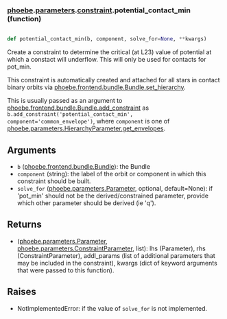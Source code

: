 ### [phoebe](phoebe.md).[parameters](phoebe.parameters.md).[constraint](phoebe.parameters.constraint.md).potential_contact_min (function)


```py

def potential_contact_min(b, component, solve_for=None, **kwargs)

```



Create a constraint to determine the critical (at L23) value of
potential at which a constact will underflow.  This will only be used
for contacts for pot_min.

This constraint is automatically created and attached for all stars
in contact binary orbits via [phoebe.frontend.bundle.Bundle.set_hierarchy](phoebe.frontend.bundle.Bundle.set_hierarchy.md).

This is usually passed as an argument to
 [phoebe.frontend.bundle.Bundle.add_constraint](phoebe.frontend.bundle.Bundle.add_constraint.md) as
 `b.add_constraint('potential_contact_min', component='common_envelope')`, where `component` is
 one of [phoebe.parameters.HierarchyParameter.get_envelopes](phoebe.parameters.HierarchyParameter.get_envelopes.md).

Arguments
-----------
* `b` ([phoebe.frontend.bundle.Bundle](phoebe.frontend.bundle.Bundle.md)): the Bundle
* `component` (string): the label of the orbit or component in which this
    constraint should be built.
* `solve_for` ([phoebe.parameters.Parameter](phoebe.parameters.Parameter.md), optional, default=None): if
    'pot_min' should not be the derived/constrained parameter, provide which
    other parameter should be derived (ie 'q').

Returns
----------
* ([phoebe.parameters.Parameter](phoebe.parameters.Parameter.md), [phoebe.parameters.ConstraintParameter](phoebe.parameters.ConstraintParameter.md), list):
    lhs (Parameter), rhs (ConstraintParameter), addl_params (list of additional
    parameters that may be included in the constraint), kwargs (dict of
    keyword arguments that were passed to this function).

Raises
--------
* NotImplementedError: if the value of `solve_for` is not implemented.

